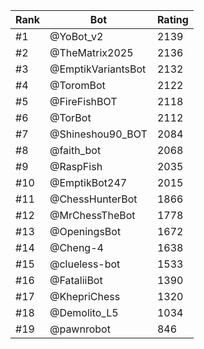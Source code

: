 Rank|Bot|Rating
---|---|---
#1|@YoBot_v2|2139
#2|@TheMatrix2025|2136
#3|@EmptikVariantsBot|2132
#4|@ToromBot|2122
#5|@FireFishBOT|2118
#6|@TorBot|2112
#7|@Shineshou90_BOT|2084
#8|@faith_bot|2068
#9|@RaspFish|2035
#10|@EmptikBot247|2015
#11|@ChessHunterBot|1866
#12|@MrChessTheBot|1778
#13|@OpeningsBot|1672
#14|@Cheng-4|1638
#15|@clueless-bot|1533
#16|@FataliiBot|1390
#17|@KhepriChess|1320
#18|@Demolito_L5|1034
#19|@pawnrobot|846
